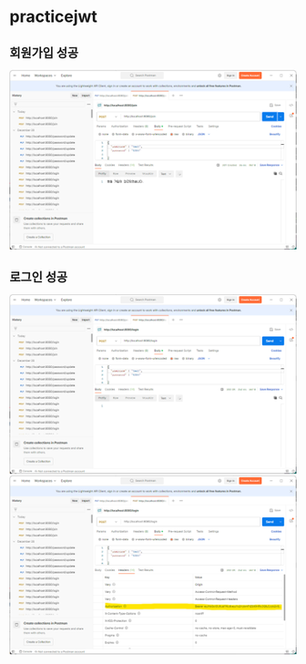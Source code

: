 # practicejwt

## 회원가입 성공

![alt text](image.png)

## 로그인 성공

![alt text](image-1.png)
![alt text](image-2.png)
